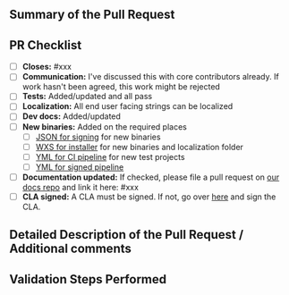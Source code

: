 <!-- Enter a brief description/summary of your PR here. What does it fix/what does it change/how was it tested (even manually, if necessary)? -->
## Summary of the Pull Request

<!-- Please review the items on the PR checklist before submitting-->
## PR Checklist

- [ ] **Closes:** #xxx
- [ ] **Communication:** I've discussed this with core contributors already. If work hasn't been agreed, this work might be rejected
- [ ] **Tests:** Added/updated and all pass
- [ ] **Localization:** All end user facing strings can be localized
- [ ] **Dev docs:** Added/updated
- [ ] **New binaries:** Added on the required places
   - [ ] [JSON for signing](https://github.com/microsoft/PowerToys/blob/main/.pipelines/ESRPSigning_core.json) for new binaries
   - [ ] [WXS for installer](https://github.com/microsoft/PowerToys/blob/main/installer/PowerToysSetup/Product.wxs) for new binaries and localization folder
   - [ ] [YML for CI pipeline](https://github.com/microsoft/PowerToys/blob/main/.pipelines/ci/templates/build-powertoys-steps.yml) for new test projects
   - [ ] [YML for signed pipeline](https://github.com/microsoft/PowerToys/blob/main/.pipelines/release.yml)
- [ ] **Documentation updated:** If checked, please file a pull request on [our docs repo](https://github.com/MicrosoftDocs/windows-uwp/tree/docs/hub/powertoys) and link it here: #xxx
- [ ] **CLA signed:** A CLA must be signed. If not, go over [here](https://cla.opensource.microsoft.com/microsoft/PowerToys) and sign the CLA.

<!-- Provide a more detailed description of the PR, other things fixed or any additional comments/features here -->
## Detailed Description of the Pull Request / Additional comments

<!-- Describe how you validated the behavior. Add automated tests wherever possible, but list manual validation steps taken as well -->
## Validation Steps Performed

